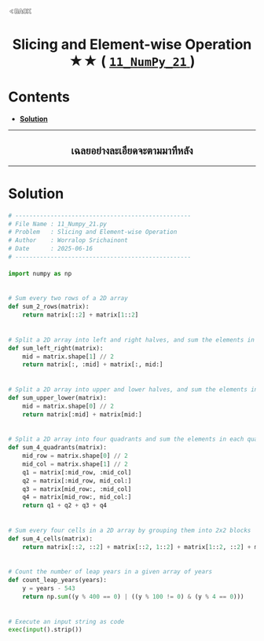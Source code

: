 <p align="left">
  <a href="../README.md">
    <img src="../../Z99-OTHERS/00-common/00-back.png" style="width:10%">
  </a>
</p>

<div align="center">
  <h1>
    Slicing and Element-wise Operation ★★ (
      <a href="https://drive.google.com/file/d/1w5w0mILaevnnSUQsMPd8ELhiGT-w-QF8/view?usp=drive_link">
        <code>11_NumPy_21</code>
      </a>
    )
  </h1>
</div>

# Contents

-   [**Solution**](#solution)

---

<div align="center">
  <h2>เฉลยอย่างละเอียดจะตามมาทีหลัง</h2>
</div>

---

# Solution

```python
# --------------------------------------------------
# File Name : 11_Numpy_21.py
# Problem   : Slicing and Element-wise Operation
# Author    : Worralop Srichainont
# Date      : 2025-06-16
# --------------------------------------------------

import numpy as np


# Sum every two rows of a 2D array
def sum_2_rows(matrix):
    return matrix[::2] + matrix[1::2]


# Split a 2D array into left and right halves, and sum the elements in each half
def sum_left_right(matrix):
    mid = matrix.shape[1] // 2
    return matrix[:, :mid] + matrix[:, mid:]


# Split a 2D array into upper and lower halves, and sum the elements in each half
def sum_upper_lower(matrix):
    mid = matrix.shape[0] // 2
    return matrix[:mid] + matrix[mid:]


# Split a 2D array into four quadrants and sum the elements in each quadrant
def sum_4_quadrants(matrix):
    mid_row = matrix.shape[0] // 2
    mid_col = matrix.shape[1] // 2
    q1 = matrix[:mid_row, :mid_col]
    q2 = matrix[:mid_row, mid_col:]
    q3 = matrix[mid_row:, :mid_col]
    q4 = matrix[mid_row:, mid_col:]
    return q1 + q2 + q3 + q4


# Sum every four cells in a 2D array by grouping them into 2x2 blocks
def sum_4_cells(matrix):
    return matrix[::2, ::2] + matrix[::2, 1::2] + matrix[1::2, ::2] + matrix[1::2, 1::2]


# Count the number of leap years in a given array of years
def count_leap_years(years):
    y = years - 543
    return np.sum((y % 400 == 0) | ((y % 100 != 0) & (y % 4 == 0)))


# Execute an input string as code
exec(input().strip())
```
